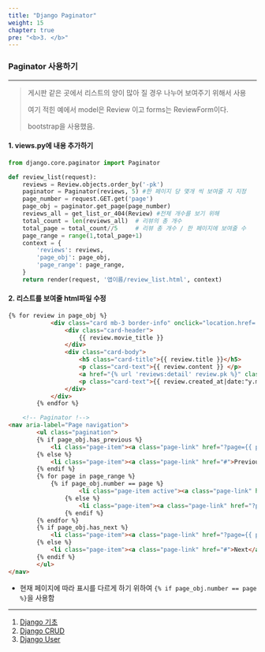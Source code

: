 ```yaml
---
title: "Django Paginator"
weight: 15
chapter: true
pre: "<b>3. </b>"
---
```


### Paginator 사용하기

---

> 게시판 같은 곳에서 리스트의 양이 많아 질 경우 나누어 보여주기 위해서 사용
>
> 여기 적힌 예에서 model은 Review 이고 forms는 ReviewForm이다.
>
> bootstrap을 사용했음.

#### 1. views.py에 내용 추가하기

```python
from django.core.paginator import Paginator

def review_list(request):
    reviews = Review.objects.order_by('-pk')
    paginator = Paginator(reviews, 5) #한 페이지 당 몇개 씩 보여줄 지 지정
    page_number = request.GET.get('page')
    page_obj = paginator.get_page(page_number)
    reviews_all = get_list_or_404(Review) #전체 개수를 보기 위해
    total_count = len(reviews_all)	# 리뷰의 총 개수 
    total_page = total_count//5		# 리뷰 총 개수 / 한 페이지에 보여줄 수
    page_range = range(1,total_page+1)
    context = {
        'reviews': reviews,
        'page_obj': page_obj,
        'page_range': page_range,
    }
    return render(request, '앱이름/review_list.html', context)
```

#### 2. 리스트를 보여줄 html파일 수정

```html
{% for review in page_obj %}
            <div class="card mb-3 border-info" onclick="location.href='/community/{{ review.pk }}/'" style="cursor:pointer">
                <div class="card-header">
                    {{ review.movie_title }}
                </div>
                <div class="card-body">
                    <h5 class="card-title">{{ review.title }}</h5>
                    <p class="card-text">{{ review.content }} </p>
                    <a href="{% url 'reviews:detail' review.pk %}" class="btn btn-info float-right">Go Detail</a>
                    <p class="card-text">{{ review.created_at|date:"y.m.d P" }}</h3>
                </div>
            </div>
        {% endfor %}

    <!-- Paginator !-->
<nav aria-label="Page navigation">
        <ul class="pagination">
        {% if page_obj.has_previous %}
            <li class="page-item"><a class="page-link" href="?page={{ page_obj.previous_page_number }}">Previous</a></li>
        {% else %}
            <li class="page-item"><a class="page-link" href="#">Previous</a></li>
        {% endif %}
        {% for page in page_range %}
            {% if page_obj.number == page %}
                    <li class="page-item active"><a class="page-link" href="?page={{ page }}">{{ page }}<span class="sr-only">(current)</span></a></li>
                {% else %}
                    <li class="page-item"><a class="page-link" href="?page={{ page }}">{{ page }}</a></li>
                {% endif %}
        {% endfor %}
        {% if page_obj.has_next %}
            <li class="page-item"><a class="page-link" href="?page={{ page_obj.next_page_number }}">Next</a></li>
        {% else %}
            <li class="page-item"><a class="page-link" href="#">Next</a></li>
        {% endif %}
        </ul>
</nav>
```

- 현재 페이지에 따라 표시를 다르게 하기 위하여 `{% if page_obj.number == page %}`을 사용함

---

1. [Django 기초](https://dongyeopgu.github.io/cont/django_start.html)
2. [Django CRUD](https://dongyeopgu.github.io/cont/django_crud.html)
3. [Django User](https://dongyeopgu.github.io/cont/django_login.html)

